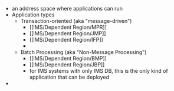 - an address space where applications can run
- Application types
	- Transaction-oriented (aka "message-driven")
		- [[IMS/Dependent Region/MPR]]
		- [[IMS/Dependent Region/JMP]]
		- [[IMS/Dependent Region/IFP]]
		-
	- Batch Processing (aka "Non-Message Processing")
		- [[IMS/Dependent Region/BMP]]
		- [[IMS/Dependent Region/JBP]]
		- for IMS systems with only IMS DB, this is the only kind of application that can be deployed
-